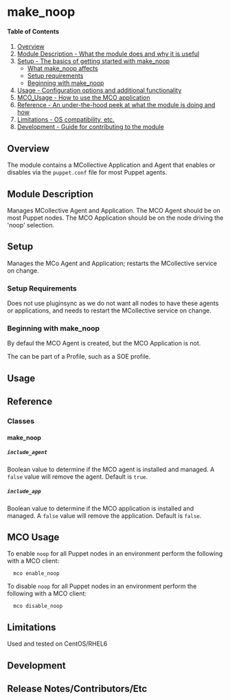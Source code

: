 # make_noop

#### Table of Contents

1. [Overview](#overview)
2. [Module Description - What the module does and why it is useful](#module-description)
3. [Setup - The basics of getting started with make_noop](#setup)
    * [What make_noop affects](#what-make_noop-affects)
    * [Setup requirements](#setup-requirements)
    * [Beginning with make_noop](#beginning-with-make_noop)
4. [Usage - Configuration options and additional functionality](#usage)
5. [MCO_Usage  - How to use the MCO application](#mco-usage)
6. [Reference - An under-the-hood peek at what the module is doing and how](#reference)
7. [Limitations - OS compatibility, etc.](#limitations)
8. [Development - Guide for contributing to the module](#development)

## Overview

The module contains a MCollective Application and Agent that enables or disables via the `puppet.conf` file for most Puppet agents.

## Module Description

Manages MCollective Agent and Application.
The MCO Agent should be on most Puppet nodes.
The MCO Application should be on the node driving the 'noop' selection.

## Setup

Manages the MCo Agent and Application; restarts the MCollective service on change.

### Setup Requirements

Does not use pluginsync as we do not want all nodes to have these agents or applications, and needs to restart the MCollective service on change.

### Beginning with make_noop

By defaul the MCO Agent is created, but the MCO Application is not.

The can be part of a Profile, such as a SOE profile.

## Usage

## Reference

### Classes

#### make_noop

##### `include_agent`
Boolean value to determine if the MCO agent is installed and managed.
A `false` value will remove the agent.
Default is `true`.

##### `include_app`
Boolean value to determine if the MCO application is installed and managed.
A `false` value will remove the application.
Default is `false`.

## MCO Usage

To enable `noop` for all Puppet nodes in an environment perform the following with a MCO client:

```shell
  mco enable_noop
```

To disable `noop` for all Puppet nodes in an environment perform the following with a MCO client:

```shell
  mco disable_noop
```

## Limitations

Used and tested on CentOS/RHEL6

## Development

## Release Notes/Contributors/Etc

